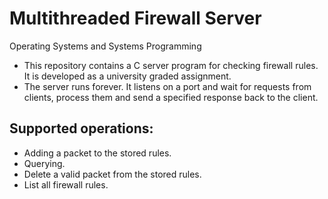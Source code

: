# Multithreaded Firewall Server
Operating Systems and Systems Programming

- This repository contains a C server program for checking firewall rules. It is developed as a university graded assignment.
- The server runs forever. It listens on a port and wait for requests from clients, process them and send a specified response back to the client.

## Supported operations:
- Adding a packet to the stored rules.
- Querying.
- Delete a valid packet from the stored rules.
- List all firewall rules.
